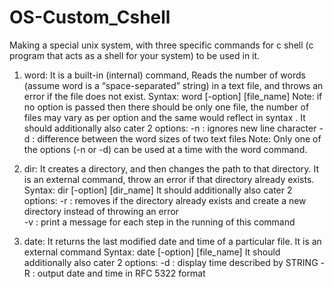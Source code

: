 # OS-Custom_Cshell
Making a special unix system, with three specific commands for c shell (c program that acts as a shell for your system) to be used in it.

1) word: It is a built-in (internal) command, Reads the number of words (assume word is a “space-separated” string) in a text file, and throws an error if the file does not exist. 
Syntax: word [-option] [file_name]
Note: if no option is passed then there should be only one file, the number of files may vary as per option and the same would reflect in syntax .
It should additionally also cater 2 options:
-n : ignores new line character 
-d : difference between the word sizes of two text files
Note: Only one of the options (-n or -d) can be used at a time with the word command.

2) dir: It creates a directory, and then changes the path to that directory. It is an external command, throw an error if that directory already exists.
Syntax: dir [-option] [dir_name]
It should additionally also cater 2 options:
-r : removes if the directory already exists and create a new directory instead of throwing an error  
-v : print a message for each step in the running of this command

3) date: It returns the last modified date and time of a particular file.  It is an external command
Syntax: date [-option] [file_name]
It should additionally also cater 2 options:
-d : display time described by STRING 
-R : output date and time in RFC 5322 format


